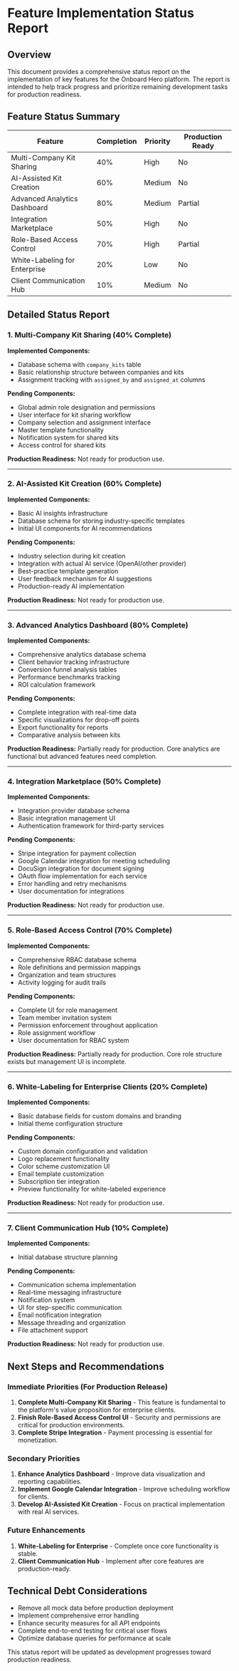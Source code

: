 # Feature Implementation Status Report

## Overview
This document provides a comprehensive status report on the implementation of key features for the Onboard Hero platform. The report is intended to help track progress and prioritize remaining development tasks for production readiness.

## Feature Status Summary

| Feature | Completion | Priority | Production Ready |
|---------|------------|----------|-----------------|
| Multi-Company Kit Sharing | 40% | High | No |
| AI-Assisted Kit Creation | 60% | Medium | No |
| Advanced Analytics Dashboard | 80% | Medium | Partial |
| Integration Marketplace | 50% | High | No |
| Role-Based Access Control | 70% | High | Partial |
| White-Labeling for Enterprise | 20% | Low | No |
| Client Communication Hub | 10% | Medium | No |

## Detailed Status Report

### 1. Multi-Company Kit Sharing (40% Complete)

**Implemented Components:**
- Database schema with `company_kits` table
- Basic relationship structure between companies and kits
- Assignment tracking with `assigned_by` and `assigned_at` columns

**Pending Components:**
- Global admin role designation and permissions
- User interface for kit sharing workflow
- Company selection and assignment interface
- Master template functionality
- Notification system for shared kits
- Access control for shared kits

**Production Readiness:** Not ready for production use.

---

### 2. AI-Assisted Kit Creation (60% Complete)

**Implemented Components:**
- Basic AI insights infrastructure
- Database schema for storing industry-specific templates
- Initial UI components for AI recommendations

**Pending Components:**
- Industry selection during kit creation
- Integration with actual AI service (OpenAI/other provider)
- Best-practice template generation
- User feedback mechanism for AI suggestions
- Production-ready AI implementation

**Production Readiness:** Not ready for production use.

---

### 3. Advanced Analytics Dashboard (80% Complete)

**Implemented Components:**
- Comprehensive analytics database schema
- Client behavior tracking infrastructure
- Conversion funnel analysis tables
- Performance benchmarks tracking
- ROI calculation framework

**Pending Components:**
- Complete integration with real-time data
- Specific visualizations for drop-off points
- Export functionality for reports
- Comparative analysis between kits

**Production Readiness:** Partially ready for production. Core analytics are functional but advanced features need completion.

---

### 4. Integration Marketplace (50% Complete)

**Implemented Components:**
- Integration provider database schema
- Basic integration management UI
- Authentication framework for third-party services

**Pending Components:**
- Stripe integration for payment collection
- Google Calendar integration for meeting scheduling
- DocuSign integration for document signing
- OAuth flow implementation for each service
- Error handling and retry mechanisms
- User documentation for integrations

**Production Readiness:** Not ready for production use.

---

### 5. Role-Based Access Control (70% Complete)

**Implemented Components:**
- Comprehensive RBAC database schema
- Role definitions and permission mappings
- Organization and team structures
- Activity logging for audit trails

**Pending Components:**
- Complete UI for role management
- Team member invitation system
- Permission enforcement throughout application
- Role assignment workflow
- User documentation for RBAC system

**Production Readiness:** Partially ready for production. Core role structure exists but management UI is incomplete.

---

### 6. White-Labeling for Enterprise Clients (20% Complete)

**Implemented Components:**
- Basic database fields for custom domains and branding
- Initial theme configuration structure

**Pending Components:**
- Custom domain configuration and validation
- Logo replacement functionality
- Color scheme customization UI
- Email template customization
- Subscription tier integration
- Preview functionality for white-labeled experience

**Production Readiness:** Not ready for production use.

---

### 7. Client Communication Hub (10% Complete)

**Implemented Components:**
- Initial database structure planning

**Pending Components:**
- Communication schema implementation
- Real-time messaging infrastructure
- Notification system
- UI for step-specific communication
- Email notification integration
- Message threading and organization
- File attachment support

**Production Readiness:** Not ready for production use.

## Next Steps and Recommendations

### Immediate Priorities (For Production Release)
1. **Complete Multi-Company Kit Sharing** - This feature is fundamental to the platform's value proposition for enterprise clients.
2. **Finish Role-Based Access Control UI** - Security and permissions are critical for production environments.
3. **Complete Stripe Integration** - Payment processing is essential for monetization.

### Secondary Priorities
1. **Enhance Analytics Dashboard** - Improve data visualization and reporting capabilities.
2. **Implement Google Calendar Integration** - Improve scheduling workflow for clients.
3. **Develop AI-Assisted Kit Creation** - Focus on practical implementation with real AI services.

### Future Enhancements
1. **White-Labeling for Enterprise** - Complete once core functionality is stable.
2. **Client Communication Hub** - Implement after core features are production-ready.

## Technical Debt Considerations
- Remove all mock data before production deployment
- Implement comprehensive error handling
- Enhance security measures for all API endpoints
- Complete end-to-end testing for critical user flows
- Optimize database queries for performance at scale

This status report will be updated as development progresses toward production readiness.